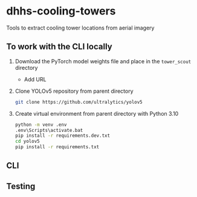 # dhhs-cooling-towers

Tools to extract cooling tower locations from aerial imagery

## To work with the CLI locally

1. Download the PyTorch model weights file and place in the `tower_scout` directory
   - Add URL
1. Clone YOLOv5 repository from parent directory

   ```sh
   git clone https://github.com/ultralytics/yolov5
   ```

1. Create virtual environment from parent directory with Python 3.10

   ```sh
   python -m venv .env
   .env\Scripts\activate.bat
   pip install -r requirements.dev.txt
   cd yolov5
   pip install -r requirements.txt
   ```

## CLI

## Testing
